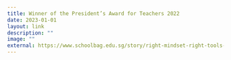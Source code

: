 ```yaml
---
title: Winner of the President’s Award for Teachers 2022
date: 2023-01-01
layout: link
description: ""
image: ""
external: https://www.schoolbag.edu.sg/story/right-mindset-right-tools-right-results
---
```

